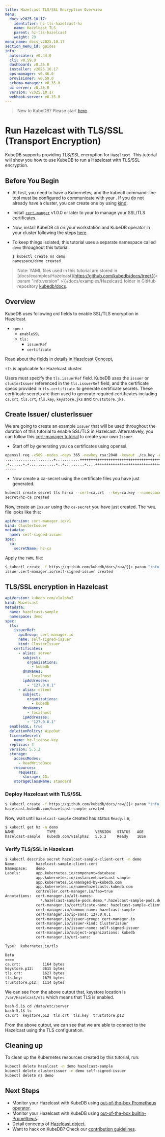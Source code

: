 ```yaml
---
title: Hazelcast TLS/SSL Encryption Overview
menu:
  docs_v2025.10.17:
    identifier: hz-tls-hazelcast-hz
    name: Hazelcast TLS
    parent: hz-tls-hazelcast
    weight: 20
menu_name: docs_v2025.10.17
section_menu_id: guides
info:
  autoscaler: v0.44.0
  cli: v0.59.0
  dashboard: v0.35.0
  installer: v2025.10.17
  ops-manager: v0.46.0
  provisioner: v0.59.0
  schema-manager: v0.35.0
  ui-server: v0.35.0
  version: v2025.10.17
  webhook-server: v0.35.0
---
```


> New to KubeDB? Please start [here](/docs/v2025.10.17/README).

# Run Hazelcast with TLS/SSL (Transport Encryption)

KubeDB supports providing TLS/SSL encryption for `Hazelcast`. This tutorial will show you how to use KubeDB to run a Hazelcast with TLS/SSL encryption.

## Before You Begin

- At first, you need to have a Kubernetes, and the kubectl command-line tool must be configured to communicate with your . If you do not already have a cluster, you can create one by using [kind](https://kind.sigs.k8s.io/docs/user/quick-start/).

- Install [`cert-manger`](https://cert-manager.io/docs/installation/) v1.0.0 or later to your to manage your SSL/TLS certificates.

- Now, install KubeDB cli on your workstation and KubeDB operator in your cluster  following the steps [here](/docs/v2025.10.17/setup/README).

- To keep things isolated, this tutorial uses a separate namespace called `demo` throughout this tutorial.

  ```bash
  $ kubectl create ns demo
  namespace/demo created
  ```

> Note: YAML files used in this tutorial are stored in [docs/examples/Hazelcast](https://github.com/kubedb/docs/tree/{{< param "info.version" >}}/docs/examples/Hazelcast) folder in GitHub repository [kubedb/docs](https://github.com/kubedb/docs).

## Overview

KubeDB uses following crd fields to enable SSL/TLS encryption in Hazelcast.

- `spec:`
    - `enableSSL`
    - `tls:`
        - `issuerRef`
        - `certificate`

Read about the fields in details in [Hazelcast Concept](/docs/v2025.10.17/guides/hazelcast/concepts/hazelcast),

`tls` is applicable for  Hazelcast cluster.

Users must specify the `tls.issuerRef` field. KubeDB uses the `issuer` or `clusterIssuer` referenced in the `tls.issuerRef` field, and the certificate specs provided in `tls.certificate` to generate certificate secrets. These certificate secrets are then used to generate required certificates including `ca.crt`, `tls.crt`, `tls.key`, `keystore.jks` and `truststore.jks`.

## Create Issuer/ clusterIssuer

We are going to create an example `Issuer` that will be used throughout the duration of this tutorial to enable SSL/TLS in Hazelcast. Alternatively, you can follow this [cert-manager tutorial](https://cert-manager.io/docs/configuration/ca/) to create your own `Issuer`.

- Start off by generating you ca certificates using openssl.

```bash
openssl req -x509 -nodes -days 365 -newkey rsa:2048 -keyout ./ca.key -out ./ca.crt -subj "/CN=hazelcast /O=kubedb"
......................+...........+++++++++++++++++++++++++++++++++++++++++++++++++++++++++++++++++*.+............+.....+...+...+.....................+.+++++++++++++++++++++++++++++++++++++++++++++++++++++++++++++++++*....+..+.+..+...............+.+.....+....+...+.....+.............+.........+..+...+.+......+........+++++++++++++++++++++++++++++++++++++++++++++++++++++++++++++++++
.+......+.+............+..+.........+....+++++++++++++++++++++++++++++++++++++++++++++++++++++++++++++++++*......+...+++++++++++++++++++++++++++++++++++++++++++++++++++++++++++++++++*..............+..........+...+.....+.+.....+....+......+.....+.+......+..+.+..+.........+...+..........+..+.................................+.......+.....................+..+......................+......+.....+...+....+..+....+.........+...+..............+....+..+...+.+........+.+..+.........+...+................+..+...+.......+............+...+........+..........+++++++++++++++++++++++++++++++++++++++++++++++++++++++++++++++++
-----

```

- Now create a ca-secret using the certificate files you have just generated.

```bash
kubectl create secret tls hz-ca --cert=ca.crt  --key=ca.key --namespace=cert-manager 
secret/hz-ca created
```

Now, create an `Issuer` using the `ca-secret` you have just created. The `YAML` file looks like this:

```yaml
apiVersion: cert-manager.io/v1
kind: ClusterIssuer
metadata:
  name: self-signed-issuer
spec:
  ca:
    secretName: hz-ca
```

Apply the `YAML` file:

```bash
$ kubectl create -f https://github.com/kubedb/docs/raw/{{< param "info.version" >}}/docs/examples/hazelcast/tls/hz-issuer.yaml
issuer.cert-manager.io/self-signed-issuer created
```

## TLS/SSL encryption in Hazelcast

```yaml
apiVersion: kubedb.com/v1alpha2
kind: Hazelcast
metadata:
  name: hazelcast-sample
  namespace: demo
spec:
  tls:
    issuerRef:
      apiGroup: cert-manager.io
      name: self-signed-issuer
      kind: ClusterIssuer
    certificates:
      - alias: server
        subject:
          organizations:
            - kubedb
        dnsNames:
          - localhost
        ipAddresses:
          - "127.0.0.1"
      - alias: client
        subject:
          organizations:
            - kubedb
        dnsNames:
          - localhost
        ipAddresses:
          - "127.0.0.1"
  enableSSL: true
  deletionPolicy: WipeOut
  licenseSecret:
    name: hz-license-key
  replicas: 3
  version: 5.5.2
  storage:
    accessModes:
      - ReadWriteOnce
    resources:
      requests:
        storage: 2Gi
    storageClassName: standard

```

### Deploy Hazelcast with TLS/SSL

```bash
$ kubectl create -f https://github.com/kubedb/docs/raw/{{< param "info.version" >}}/docs/examples/hazelcast/tls/hazelcast-sample.yaml
hazelcast.kubedb.com/hazelcast-sample created
```

Now, wait until `hazelcast-sample` created has status `Ready`. i.e,

```bash
$ kubectl get hz -n demo
NAME               TYPE                  VERSION   STATUS   AGE
hazelcast-sample   kubedb.com/v1alpha2   5.5.2     Ready    165m
```

### Verify TLS/SSL in Hazelcast 

```bash
$ kubectl describe secret hazelcast-sample-client-cert -n demo
Name:         hazelcast-sample-client-cert
Namespace:    demo
Labels:       app.kubernetes.io/component=database
              app.kubernetes.io/instance=hazelcast-sample
              app.kubernetes.io/managed-by=kubedb.com
              app.kubernetes.io/name=hazelcasts.kubedb.com
              controller.cert-manager.io/fao=true
Annotations:  cert-manager.io/alt-names:
                *.hazelcast-sample-pods.demo,*.hazelcast-sample-pods.demo.svc,*.hazelcast-sample-pods.demo.svc.cluster.local,hazelcast-sample,hazelcast-sa...
              cert-manager.io/certificate-name: hazelcast-sample-client-cert
              cert-manager.io/common-name: hazelcast-sample
              cert-manager.io/ip-sans: 127.0.0.1
              cert-manager.io/issuer-group: cert-manager.io
              cert-manager.io/issuer-kind: ClusterIssuer
              cert-manager.io/issuer-name: self-signed-issuer
              cert-manager.io/subject-organizations: kubedb
              cert-manager.io/uri-sans: 

Type:  kubernetes.io/tls

Data
====
ca.crt:          1164 bytes
keystore.p12:    3615 bytes
tls.crt:         1627 bytes
tls.key:         1675 bytes
truststore.p12:  1114 bytes
```

We can see from the above output that, keystore location is `/var/Hazelcast/etc` which means that TLS is enabled.

```bash
bash-5.1$ cd /data/etc/server
bash-5.1$ ls
ca.crt	keystore.p12  tls.crt  tls.key	truststore.p12
```

From the above output, we can see that we are able to connect to the Hazelcast using the TLS configuration.

## Cleaning up

To clean up the Kubernetes resources created by this tutorial, run:

```bash
kubectl delete hazelcast -n demo hazelcast-sample
kubectl delete clusterissuer -n demo self-signed-issuer
kubectl delete ns demo
```

## Next Steps

- Monitor your Hazelcast  with KubeDB using [out-of-the-box Prometheus operator](/docs/v2025.10.17/guides/hazelcast/monitoring/prometheus-operator).
- Monitor your Hazelcast  with KubeDB using [out-of-the-box builtin-Prometheus](/docs/v2025.10.17/guides/hazelcast/monitoring/prometheus-builtin).
- Detail concepts of [Hazelcast object](/docs/v2025.10.17/guides/hazelcast/concepts/hazelcast).
- Want to hack on KubeDB? Check our [contribution guidelines](/docs/v2025.10.17/CONTRIBUTING).

